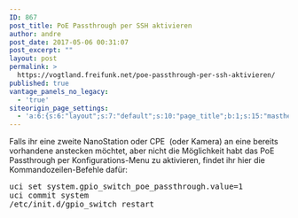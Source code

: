 ```yaml
---
ID: 867
post_title: PoE Passthrough per SSH aktivieren
author: andre
post_date: 2017-05-06 00:31:07
post_excerpt: ""
layout: post
permalink: >
  https://vogtland.freifunk.net/poe-passthrough-per-ssh-aktivieren/
published: true
vantage_panels_no_legacy:
  - 'true'
siteorigin_page_settings:
  - 'a:6:{s:6:"layout";s:7:"default";s:10:"page_title";b:1;s:15:"masthead_margin";b:1;s:13:"footer_margin";b:1;s:13:"hide_masthead";b:0;s:19:"hide_footer_widgets";b:0;}'
---
```

Falls ihr eine zweite NanoStation oder CPE  (oder Kamera) an eine bereits vorhandene anstecken möchtet, aber nicht die Möglichkeit habt das PoE Passthrough per Konfigurations-Menu zu aktivieren, findet ihr hier die Kommandozeilen-Befehle dafür:
<pre>uci set system.gpio_switch_poe_passthrough.value=1
uci commit system
/etc/init.d/gpio_switch restart

</pre>